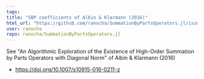 ```yaml
---
tags: 
title: "SBP coefficients of Albin & Klarmann (2016)"
html_url: "https://github.com/ranocha/SummationByPartsOperators.jl/issues/130"
user: ranocha
repo: ranocha/SummationByPartsOperators.jl
---
```


See "An Algorithmic Exploration of the Existence of High-Order Summation by Parts Operators with Diagonal Norm" of Albin & Klarmann (2016)
- https://doi.org/10.1007/s10915-016-0211-z